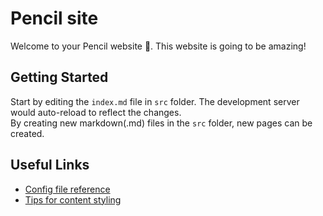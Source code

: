 # Pencil site

Welcome to your Pencil website :tada:. This website is going to be amazing!

## Getting Started
Start by editing the `index.md` file in `src` folder. The development server would auto-reload to reflect the changes.  
By creating new markdown(.md) files in the `src` folder, new pages can be created.

## Useful Links
- [Config file reference](https://penciljs.netlify.com/config/)
- [Tips for content styling](https://penciljs.netlify.com/getting-started/first-page.html#tips-for-content-styling)